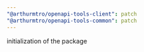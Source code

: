 ```yaml
---
"@arthurmtro/openapi-tools-client": patch
"@arthurmtro/openapi-tools-common": patch
---
```


initialization of the package
